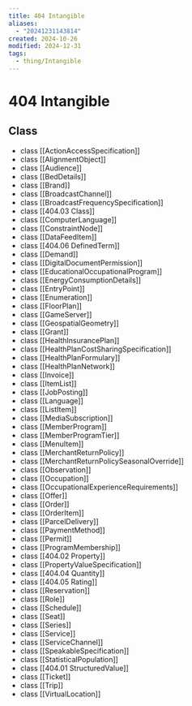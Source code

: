 ```yaml
---
title: 404 Intangible
aliases:
  - "20241231143814"
created: 2024-10-26
modified: 2024-12-31
tags:
  - thing/Intangible
---
```

# 404 Intangible
## Class
- class [[ActionAccessSpecification]]
- class [[AlignmentObject]]
- class [[Audience]]
- class [[BedDetails]]
- class [[Brand]]
- class [[BroadcastChannel]]
- class [[BroadcastFrequencySpecification]]
- class [[404.03 Class]]
- class [[ComputerLanguage]]
- class [[ConstraintNode]]
- class [[DataFeedItem]]
- class [[404.06 DefinedTerm]]
- class [[Demand]]
- class [[DigitalDocumentPermission]]
- class [[EducationalOccupationalProgram]]
- class [[EnergyConsumptionDetails]]
- class [[EntryPoint]]
- class [[Enumeration]]
- class [[FloorPlan]]
- class [[GameServer]]
- class [[GeospatialGeometry]]
- class [[Grant]]
- class [[HealthInsurancePlan]]
- class [[HealthPlanCostSharingSpecification]]
- class [[HealthPlanFormulary]]
- class [[HealthPlanNetwork]]
- class [[Invoice]]
- class [[ItemList]]
- class [[JobPosting]]
- class [[Language]]
- class [[ListItem]]
- class [[MediaSubscription]]
- class [[MemberProgram]]
- class [[MemberProgramTier]]
- class [[MenuItem]]
- class [[MerchantReturnPolicy]]
- class [[MerchantReturnPolicySeasonalOverride]]
- class [[Observation]]
- class [[Occupation]]
- class [[OccupationalExperienceRequirements]]
- class [[Offer]]
- class [[Order]]
- class [[OrderItem]]
- class [[ParcelDelivery]]
- class [[PaymentMethod]]
- class [[Permit]]
- class [[ProgramMembership]]
- class [[404.02 Property]]
- class [[PropertyValueSpecification]]
- class [[404.04 Quantity]]
- class [[404.05 Rating]]
- class [[Reservation]]
- class [[Role]]
- class [[Schedule]]
- class [[Seat]]
- class [[Series]]
- class [[Service]]
- class [[ServiceChannel]]
- class [[SpeakableSpecification]]
- class [[StatisticalPopulation]]
- class [[404.01 StructuredValue]]
- class [[Ticket]]
- class [[Trip]]
- class [[VirtualLocation]]
